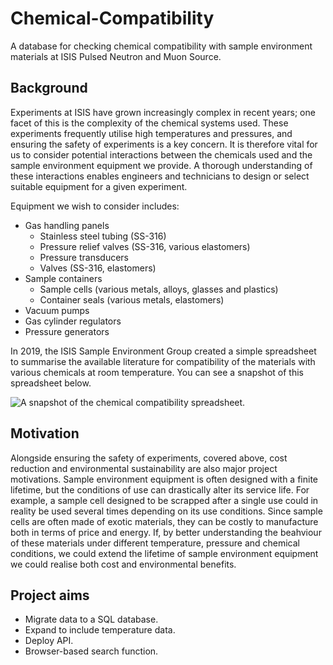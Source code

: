 # Chemical-Compatibility

A database for checking chemical compatibility with sample environment materials at ISIS Pulsed Neutron and Muon Source.

## Background

Experiments at ISIS have grown increasingly complex in recent years; one facet of this is the complexity of the chemical systems used. These experiments frequently utilise high temperatures and pressures, and ensuring the safety of experiments is a key concern. It is therefore vital for us to consider potential interactions between the chemicals used and the sample environment equipment we provide. A thorough understanding of these interactions enables engineers and technicians to design or select suitable equipment for a given experiment. 

Equipment we wish to consider includes:
- Gas handling panels
    - Stainless steel tubing (SS-316)
    - Pressure relief valves (SS-316, various elastomers)
    - Pressure transducers
    - Valves (SS-316, elastomers)
- Sample containers
    - Sample cells (various metals, alloys, glasses and plastics)
    - Container seals (various metals, elastomers)
- Vacuum pumps
- Gas cylinder regulators
- Pressure generators

In 2019, the ISIS Sample Environment Group created a simple spreadsheet to summarise the available literature for compatibility of the materials with various chemicals at room temperature. You can see a snapshot of this spreadsheet below. 

![A snapshot of the chemical compatibility spreadsheet.](https://user-images.githubusercontent.com/84348138/135100089-1d33d611-8503-48ec-af92-4b08f8071123.png)

## Motivation
Alongside ensuring the safety of experiments, covered above, cost reduction and environmental sustainability are also major project motivations. Sample environment equipment is often designed with a finite lifetime, but the conditions of use can drastically alter its service life. For example, a sample cell designed to be scrapped after a single use could in reality be  used several times depending on its use conditions. Since sample cells are often made of exotic materials, they can be costly to manufacture both in terms of price and energy. If, by better understanding the beahviour of these materials under different temperature, pressure and chemical conditions, we could extend the lifetime of sample environment equipment we could realise both cost and environmental benefits. 

## Project aims

- Migrate data to a SQL database.
- Expand to include temperature data.
- Deploy API.
- Browser-based search function.
